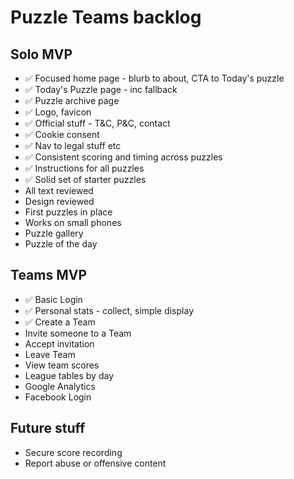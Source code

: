 Puzzle Teams backlog
====================

Solo MVP
--------

- ✅ Focused home page - blurb to about, CTA to Today's puzzle
- ✅ Today's Puzzle page - inc fallback
- ✅ Puzzle archive page
- ✅ Logo, favicon
- ✅ Official stuff - T&C, P&C, contact
- ✅ Cookie consent
- ✅ Nav to legal stuff etc
- ✅ Consistent scoring and timing across puzzles
- ✅ Instructions for all puzzles
- ✅ Solid set of starter puzzles
- All text reviewed
- Design reviewed
- First puzzles in place
- Works on small phones
- Puzzle gallery
- Puzzle of the day


Teams MVP
---------

- ✅ Basic Login
- ✅ Personal stats - collect, simple display
- ✅ Create a Team
- Invite someone to a Team
- Accept invitation
- Leave Team
- View team scores
- League tables by day
- Google Analytics
- Facebook Login

Future stuff
------------

- Secure score recording
- Report abuse or offensive content
